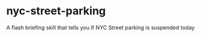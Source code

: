 # nyc-street-parking
A flash briefing skill that tells you if NYC Street parking is suspended today
